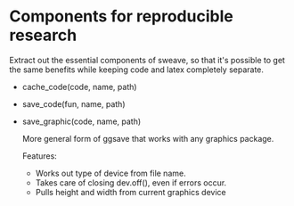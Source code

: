 Components for reproducible research
====================================

Extract out the essential components of sweave, so that it's possible to get the same benefits while keeping code and latex completely separate.

* cache_code(code, name, path)

* save_code(fun, name, path)

* save_graphic(code, name, path)
  
  More general form of ggsave that works with any graphics package.
  
  Features:
    - Works out type of device from file name.
    - Takes care of closing dev.off(), even if errors occur.
    - Pulls height and width from current graphics device

